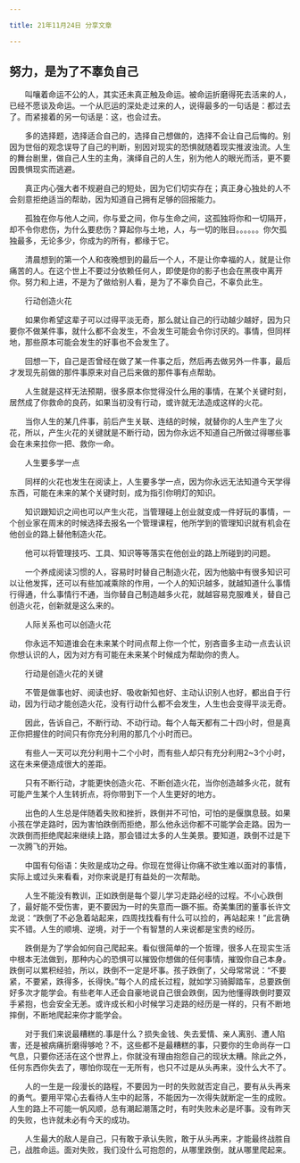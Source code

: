 ```yaml
---

title: 21年11月24日 分享文章

---
```


## 努力，是为了不辜负自己

　　叫嚷着命运不公的人，其实还未真正触及命运。被命运折磨得死去活来的人，已经不愿谈及命运。一个从厄运的深处走过来的人，说得最多的一句话是：都过去了。而紧接着的另一句话是：这，也会过去。

　　多的选择题，选择适合自己的，选择自己想做的，选择不会让自己后悔的。别因为世俗的观念误导了自己的判断，别因对现实的恐惧就随着现实推波浊流。人生的舞台剧里，做自己人生的主角，演绎自己的人生，别为他人的眼光而活，更不要因畏惧现实而逃避。

　　真正内心强大者不规避自己的短处，因为它们切实存在；真正身心独处的人不会刻意拒绝适当的帮助，因为知道自己拥有足够的回报能力。

　　孤独在你与他人之间，你与爱之间，你与生命之间，这孤独将你和一切隔开，却不令你悲伤，为什么要悲伤？算起你与土地，人，与一切的账目。。。。。。你欠孤独最多，无论多少，你成为的所有，都缘于它。

　　清晨想到的第一个人和夜晚想到的最后一个人，不是让你幸福的人，就是让你痛苦的人。在这个世上不要过分依赖任何人，即使是你的影子也会在黑夜中离开你。努力和上进，不是为了做给别人看，是为了不辜负自己，不辜负此生。

　　行动创造火花

　　如果你希望这辈子可以过得平淡无奇，那么就让自己的行动越少越好，因为只要你不做某件事，就什么都不会发生，不会发生可能会令你讨厌的。事情，但同样地，那些原本可能会发生的好事也不会发生了。

　　回想一下，自己是否曾经在做了某一件事之后，然后再去做另外一件事，最后才发现先前做的那件事原来对自己后来做的那件事有点帮助。

　　人生就是这样无法预期，很多原本你觉得没什么用的事情，在某个关键时刻，居然成了你救命的良药，如果当初没有行动，或许就无法造成这样的火花。

　　当你人生的某几件事，前后产生关联、连结的时候，就替你的人生产生了火花，所以，产生火花的关键就是不断行动，因为你永远不知道自己所做过得哪些事会在未来拉你一把、救你一命。

　　人生要多学一点

　　同样的火花也发生在阅读上，人生要多学一点，因为你永远无法知道今天学得东西，可能在未来的某个关键时刻，成为指引你明灯的知识。

　　知识跟知识之间也可以产生火花，当管理碰上创业就变成一件好玩的事情，一个创业家在周末的时候选择去报名一个管理课程，他所学到的管理知识就有机会在他创业的路上替他制造火花。

　　他可以将管理技巧、工具、知识等等落实在他创业的路上所碰到的问题。

　　一个养成阅读习惯的人，容易时时替自己制造火花，因为他脑中有很多知识可以让他发挥，还可以有些加减乘除的作用，一个人的知识越多，就越知道什么事情行得通，什么事情行不通，当你替自己制造越多火花，就越容易克服难关，替自己创造火花，创新就是这么来的。

　　人际关系也可以创造火花

　　你永远不知道谁会在未来某个时间点帮上你一个忙，别吝啬多主动一点去认识你想认识的人，因为对方有可能在未来某个时候成为帮助你的贵人。

　　行动是创造火花的关键

　　不管是做事也好、阅读也好、吸收新知也好、主动认识别人也好，都出自于行动，因为行动才能创造火花，没有行动什么都不会发生，人生也会变得平淡无奇。

　　因此，告诉自己，不断行动、不动行动。每个人每天都有二十四小时，但是真正你把握住的时间只有你充分利用的那几个小时而已。

　　有些人一天可以充分利用十二个小时，而有些人却只有充分利用2~3个小时，这在未来便造成很大的差距。

　　只有不断行动，才能更快创造火花、不断创造火花，当你创造越多火花，就有可能产生某个人生转折点，将你带到下一个人生更好的地方。

　　出色的人生总是伴随着失败和挫折，跌倒并不可怕，可怕的是偃旗息鼓。如果小孩在学走路时，因为害怕跌倒而拒绝，那么他永远你都不可能学会走路。因为一次跌倒而拒绝爬起来继续上路，那会错过太多的人生美景。要知道，跌倒不过是下一次腾飞的开始。

　　中国有句俗语：失败是成功之母。你现在觉得让你痛不欲生难以面对的事情，实际上或过头来看看，对你来说是打有益处的一次帮助。

　　人生不能没有教训，正如跌倒是每个婴儿学习走路必经的过程。不小心跌倒了，最好能不受伤害，更不要因为一时的失意而一蹶不振。奇美集团的董事长许文龙说：“跌倒了不必急着站起来，四周找找看有什么可以捡的，再站起来！”此言确实不错。人生的顺境、逆境，对于一个有智慧的人来说都是宝贵的经历。

　　跌倒是为了学会如何自己爬起来。看似很简单的一个哲理，很多人在现实生活中根本无法做到，那种内心的恐惧可以摧毁你想做的任何事情，摧毁你自己本身。跌倒可以累积经验，所以，跌倒不一定是坏事。孩子跌倒了，父母常常说：“不要紧，不要紧，跌得多，长得快。”每个人的成长过程，就如学习骑脚踏车，总要跌倒好多次才能学会。有些老年人还会自豪地说自己很会跌倒，因为他懂得跌倒时要双手紧抱，也会安全无恙。或许成长和小时候学习走路的经历是一样的，只有不断地摔倒，不断地爬起来你才能学会。

　　对于我们来说最糟糕的.事是什么？损失金钱、失去爱情、亲人离别、遭人陷害，还是被病痛折磨得够呛？不，这些都不是最糟糕的事，只要你的生命尚存一口气息，只要你还活在这个世界上，你就没有理由抱怨自己的现状太糟。除此之外，任何东西你失去了，哪怕你现在一无所有，也只不过是从头再来，没什么大不了。

　　人的一生是一段漫长的路程，不要因为一时的失败就否定自己，要有从头再来的勇气。要用平常心去看待人生中的起落，不能因为一次得失就断定一生的成败。人生的路上不可能一帆风顺，总有潮起潮落之时，有时失败未必是坏事。没有昨天的失败，也许就未必有今天的成功。

　　人生最大的敌人是自己，只有敢于承认失败，敢于从头再来，才能最终战胜自己，战胜命运。面对失败，我们没什么可抱怨的，从哪里跌倒，就从哪里爬起来。
